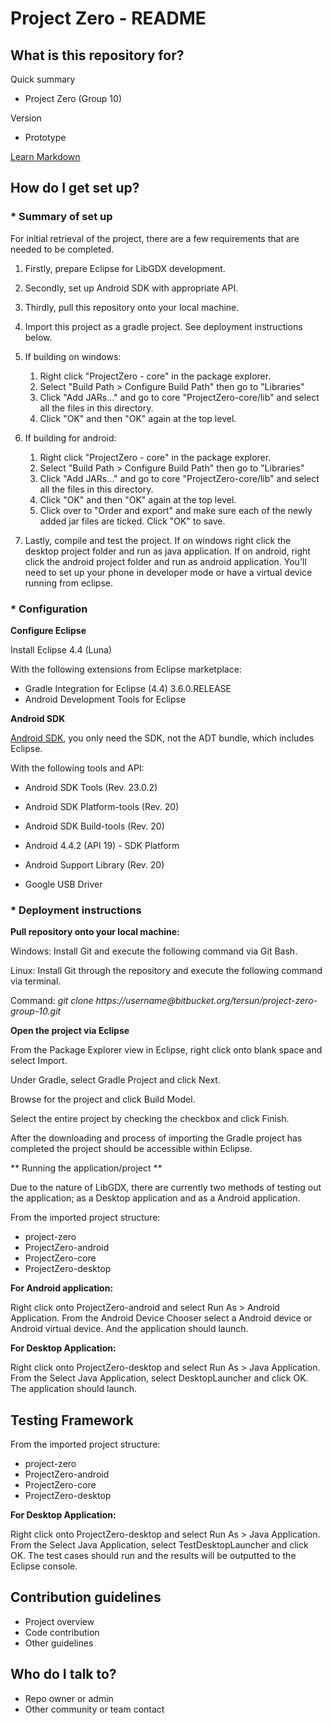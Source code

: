 # Project Zero - README #

## What is this repository for? ##

Quick summary

* Project Zero (Group 10)

Version

* Prototype

[Learn Markdown](https://bitbucket.org/tutorials/markdowndemo)

## How do I get set up? ##

### * Summary of set up ###

For initial retrieval of the project, there are a few requirements that are needed to be completed.

1. Firstly, prepare Eclipse for LibGDX development.

2. Secondly, set up Android SDK with appropriate API.

3. Thirdly, pull this repository onto your local machine.

4. Import this project as a gradle project. See deployment instructions below.

5. If building on windows: 
    1. Right click "ProjectZero - core" in the package explorer. 
    2. Select "Build Path > Configure Build Path" then go to "Libraries"
    3. Click "Add JARs..." and go to core "ProjectZero-core/lib" and select all the files in this directory.
    4. Click "OK" and then "OK" again at the top level.

6. If building for android:
    1. Right click "ProjectZero - core" in the package explorer. 
    2. Select "Build Path > Configure Build Path" then go to "Libraries"
    3. Click "Add JARs..." and go to core "ProjectZero-core/lib" and select all the files in this directory.
    4. Click "OK" and then "OK" again at the top level.
    5. Click over to "Order and export" and make sure each of the newly added jar files are ticked. Click "OK" to save.

7. Lastly, compile and test the project. If on windows right click the desktop project folder and run as java application. If on android, right click the android project folder and run as android application. You'll need to set up your phone in developer mode or have a virtual device running from eclipse.

### * Configuration ###

**Configure Eclipse**

Install Eclipse 4.4 (Luna)

With the following extensions from Eclipse marketplace:

* Gradle Integration for Eclipse (4.4) 3.6.0.RELEASE
* Android Development Tools for Eclipse


**Android SDK**

[Android SDK](http://developer.android.com/sdk/installing/index.html), you only need the SDK, not the ADT bundle, which includes Eclipse. 

With the following tools and API:

* Android SDK Tools (Rev. 23.0.2)

* Android SDK Platform-tools (Rev. 20)

* Android SDK Build-tools (Rev. 20)

* Android 4.4.2 (API 19) - SDK Platform

* Android Support Library (Rev. 20)

* Google USB Driver

### * Deployment instructions ###

**Pull repository onto your local machine:**

Windows: Install Git and execute the following command via Git Bash.

Linux: Install Git through the repository and execute the following command via terminal.

Command: *git clone https://*username*@bitbucket.org/tersun/project-zero-group-10.git*


**Open the project via Eclipse**

From the Package Explorer view in Eclipse, right click onto blank space and select Import. 

Under Gradle, select Gradle Project and click Next.

Browse for the project and click Build Model.

Select the entire project by checking the checkbox and click Finish.

After the downloading and process of importing the Gradle project has completed the project should be accessible within Eclipse.

** Running the application/project **

Due to the nature of LibGDX, there are currently two methods of testing out the application; as a Desktop application and as a Android application.

From the imported project structure:

* project-zero
* ProjectZero-android
* ProjectZero-core
* ProjectZero-desktop

**For Android application:**

Right click onto ProjectZero-android and select Run As > Android Application. From the Android Device Chooser select a Android device or Android virtual device. And the application should launch.

**For Desktop Application:**

Right click onto ProjectZero-desktop and select Run As > Java Application. From the Select Java Application, select DesktopLauncher and click OK. The application should launch.

## Testing Framework ##

From the imported project structure:

* project-zero
* ProjectZero-android
* ProjectZero-core
* ProjectZero-desktop

**For Desktop Application:**

Right click onto ProjectZero-desktop and select Run As > Java Application. From the Select Java Application, select TestDesktopLauncher and click OK. The test cases should run and the results will be outputted to the Eclipse console.

## Contribution guidelines ##

* Project overview
* Code contribution
* Other guidelines

## Who do I talk to? ##

* Repo owner or admin
* Other community or team contact